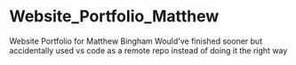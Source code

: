 # Website_Portfolio_Matthew
Website Portfolio for Matthew Bingham
Would've finished sooner but accidentally used vs code as a remote repo instead of doing it the right way

